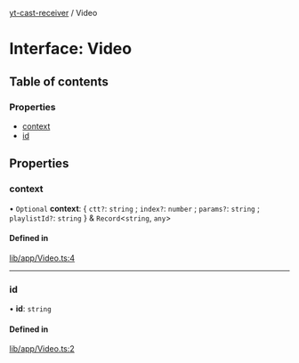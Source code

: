 [yt-cast-receiver](../README.md) / Video

# Interface: Video

## Table of contents

### Properties

- [context](Video.md#context)
- [id](Video.md#id)

## Properties

### context

• `Optional` **context**: { `ctt?`: `string` ; `index?`: `number` ; `params?`: `string` ; `playlistId?`: `string`  } & `Record`<`string`, `any`\>

#### Defined in

[lib/app/Video.ts:4](https://github.com/patrickkfkan/yt-cast-receiver/blob/89ae18a/src/lib/app/Video.ts#L4)

___

### id

• **id**: `string`

#### Defined in

[lib/app/Video.ts:2](https://github.com/patrickkfkan/yt-cast-receiver/blob/89ae18a/src/lib/app/Video.ts#L2)

